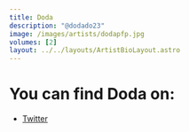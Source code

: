 ```yaml
---
title: Doda
description: "@dodado23"
image: /images/artists/dodapfp.jpg
volumes: [2]
layout: ../../layouts/ArtistBioLayout.astro
---
```


# You can find Doda on:

- [Twitter](https://twitter.com/dodado23)
